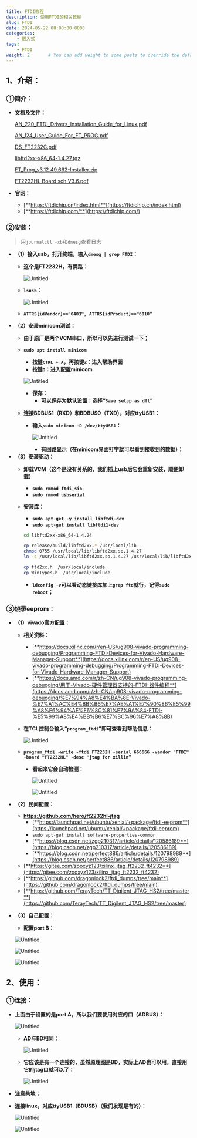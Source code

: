```yaml
---
title: FTDI教程
description: 使用FTDI的相关教程
slug: FTDI
date: 2024-05-22 00:00:00+0000
categories:
    - 嵌入式
tags:
    - FTDI
weight: 2       # You can add weight to some posts to override the default sorting (date descending)
---
```


## 1、介绍：

### ①简介：

- **文档及文件：**
    
    [AN_220_FTDI_Drivers_Installation_Guide_for_Linux.pdf](FTDI%E4%BD%BF%E7%94%A8%20d378ad473a654a188cf2505665ffe716/AN_220_FTDI_Drivers_Installation_Guide_for_Linux.pdf)
    
    [AN_124_User_Guide_For_FT_PROG.pdf](FTDI%E4%BD%BF%E7%94%A8%20d378ad473a654a188cf2505665ffe716/AN_124_User_Guide_For_FT_PROG.pdf)
    
    [DS_FT2232C.pdf](FTDI%E4%BD%BF%E7%94%A8%20d378ad473a654a188cf2505665ffe716/DS_FT2232C.pdf)
    
    [libftd2xx-x86_64-1.4.27.tgz](FTDI%E4%BD%BF%E7%94%A8%20d378ad473a654a188cf2505665ffe716/libftd2xx-x86_64-1.4.27.tgz)
    
    [FT_Prog_v3.12.49.662-Installer.zip](FTDI%E4%BD%BF%E7%94%A8%20d378ad473a654a188cf2505665ffe716/FT_Prog_v3.12.49.662-Installer.zip)
    
    [FT2232HL Board sch V3.6.pdf](FTDI%E4%BD%BF%E7%94%A8%20d378ad473a654a188cf2505665ffe716/FT2232HL_Board_sch_V3.6.pdf)
    
- **官网：**
    - [**https://ftdichip.cn/index.html**](https://ftdichip.cn/index.html)
    - [**https://ftdichip.com/**](https://ftdichip.com/)

### ②安装：

> 用`journalctl -xb`和`dmesg`查看日志

- **（1）接入usb，打开终端，输入`dmesg | grep FTDI`：**
    - **这个是FT2232H，有俩路：**
        
        ![Untitled](FTDI%E4%BD%BF%E7%94%A8%20d378ad473a654a188cf2505665ffe716/Untitled.png)
        
    - **`lsusb`：**
        
        ![Untitled](FTDI%E4%BD%BF%E7%94%A8%20d378ad473a654a188cf2505665ffe716/Untitled%201.png)
        
    - **`ATTRS{idVendor}=="0403", ATTRS{idProduct}=="6010”`**
- **（2）安装minicom测试：**
    - **由于原厂是两个VCM串口，所以可以先进行测试一下；**
    - **`sudo apt install minicom`**
        - **按键`CTRL + A`，再按键`Z`：进入帮助界面**
        - **按键`O`：进入配置minicom**
        
        ![Untitled](FTDI%E4%BD%BF%E7%94%A8%20d378ad473a654a188cf2505665ffe716/Untitled%202.png)
        
        - **保存：**
            - **可以保存为默认设置：选择“`Save setup as dfl`”**
    - **连接BDBUS1（RXD）和BDBUS0（TXD），对应ttyUSB1：**
        - **输入`sudo minicom -D /dev/ttyUSB1`：**
            
            ![Untitled](FTDI%E4%BD%BF%E7%94%A8%20d378ad473a654a188cf2505665ffe716/Untitled%203.png)
            
            - **有回路显示（在minicom界面打字就可以看到接收到的数据）；**
- **（3）安装驱动：**
    - **卸载VCM（这个是没有关系的，我们插上usb后它会重新安装，顺便卸载）**
        - **`sudo rmmod ftdi_sio`**
        - **`sudo rmmod usbserial`**
    - **安装库：**
        - **`sudo apt-get -y install libftdi-dev`**
        - **`sudo apt-get install libftdi1-dev`**
        
        ```bash
        cd libftd2xx-x86_64-1.4.24
        
        cp release/build/libftd2xx.* /usr/local/lib
        chmod 0755 /usr/local/lib/libftd2xx.so.1.4.27
        ln -s /usr/local/lib/libftd2xx.so.1.4.27 /usr/local/lib/libftd2xx.so
        
        cp ftd2xx.h  /usr/local/include
        cp WinTypes.h  /usr/local/include
        ```
        
        - **`ldconfig -v`可以看动态链接库加上`grep ftd`就行，记得`sudo reboot`；**

### ③烧录eeprom：

- **（1）vivado官方配置：**
    - **相关资料：**
        - [**https://docs.xilinx.com/r/en-US/ug908-vivado-programming-debugging/Programming-FTDI-Devices-for-Vivado-Hardware-Manager-Support**](https://docs.xilinx.com/r/en-US/ug908-vivado-programming-debugging/Programming-FTDI-Devices-for-Vivado-Hardware-Manager-Support)
        - [**https://docs.amd.com/r/zh-CN/ug908-vivado-programming-debugging/用于-Vivado-硬件管理器支持的-FTDI-器件编程**](https://docs.amd.com/r/zh-CN/ug908-vivado-programming-debugging/%E7%94%A8%E4%BA%8E-Vivado-%E7%A1%AC%E4%BB%B6%E7%AE%A1%E7%90%86%E5%99%A8%E6%94%AF%E6%8C%81%E7%9A%84-FTDI-%E5%99%A8%E4%BB%B6%E7%BC%96%E7%A8%8B)
    - **在TCL控制台输入“`program_ftdi`”即可查看到帮助信息：**
        
        ![Untitled](FTDI%E4%BD%BF%E7%94%A8%20d378ad473a654a188cf2505665ffe716/Untitled%204.png)
        
    - **`program_ftdi -write -ftdi FT2232H -serial 666666 -vendor "FTDI" -board "FT2232HL" -desc "jtag for xillin”`**
        - **看起来它会自动检测：**
            
            ![Untitled](FTDI%E4%BD%BF%E7%94%A8%20d378ad473a654a188cf2505665ffe716/Untitled%205.png)
            
            ![Untitled](FTDI%E4%BD%BF%E7%94%A8%20d378ad473a654a188cf2505665ffe716/Untitled%206.png)
            
- **（2）民间配置：**
    - **https://github.com/hero/ft2232hl-jtag**
        - [**https://launchpad.net/ubuntu/xenial/+package/ftdi-eeprom**](https://launchpad.net/ubuntu/xenial/+package/ftdi-eeprom)
        - `sudo apt-get install software-properties-common`
        - [**https://blog.csdn.net/zgp210317/article/details/120586189**](https://blog.csdn.net/zgp210317/article/details/120586189)
        - [**https://blog.csdn.net/perfect886/article/details/120798989**](https://blog.csdn.net/perfect886/article/details/120798989)
    - [**https://gitee.com/zooxyz123/xilinx_jtag_ft2232_ft4232**](https://gitee.com/zooxyz123/xilinx_jtag_ft2232_ft4232)
    - [**https://github.com/dragonlock2/ftdi_dumps/tree/main**](https://github.com/dragonlock2/ftdi_dumps/tree/main)
    - [**https://github.com/TerayTech/TT_Digilent_JTAG_HS2/tree/master**](https://github.com/TerayTech/TT_Digilent_JTAG_HS2/tree/master)
- **（3）自己配置：**
    - **配置port B：**
    
    ![Untitled](FTDI%E4%BD%BF%E7%94%A8%20d378ad473a654a188cf2505665ffe716/Untitled%207.png)
    
    ![Untitled](FTDI%E4%BD%BF%E7%94%A8%20d378ad473a654a188cf2505665ffe716/Untitled%208.png)
    
    ![Untitled](FTDI%E4%BD%BF%E7%94%A8%20d378ad473a654a188cf2505665ffe716/Untitled%209.png)
    

## 2、使用：

### ①连接：

- **上面由于设置的是port A，所以我们要使用对应的口（ADBUS）：**
    
    ![Untitled](FTDI%E4%BD%BF%E7%94%A8%20d378ad473a654a188cf2505665ffe716/Untitled%2010.png)
    
    - **AD与BD相同：**
        
        ![Untitled](FTDI%E4%BD%BF%E7%94%A8%20d378ad473a654a188cf2505665ffe716/Untitled%2011.png)
        
    - **它应该是有一个连接的，虽然原理图是BD，实际上AD也可以用，直接用它的jtag口就可以了：**
        
        ![Untitled](FTDI%E4%BD%BF%E7%94%A8%20d378ad473a654a188cf2505665ffe716/Untitled%2012.png)
        
- **注意共地；**
- **连接linux，对应ttyUSB1（BDUSB）（我们发现是有的）：**
    
    ![Untitled](FTDI%E4%BD%BF%E7%94%A8%20d378ad473a654a188cf2505665ffe716/Untitled%2013.png)
    
    ![Untitled](FTDI%E4%BD%BF%E7%94%A8%20d378ad473a654a188cf2505665ffe716/Untitled%2014.png)
